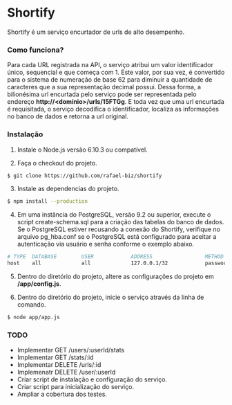 # Shortify

Shortify é um serviço encurtador de urls de alto desempenho.

### Como funciona?

Para cada URL registrada na API, o serviço atribui um valor identificador único, sequencial e que começa com 1. Este valor, por sua vez, é convertido para o sistema de numeração de base 62 para diminuir a quantidade de caracteres que a sua representação decimal possui. Dessa forma, a bilionésima url encurtada pelo serviço pode ser representada pelo endereço **http://<domínio>/urls/15FTGg**. E toda vez que uma url encurtada é requisitada, o serviço decodifica o identificador, localiza as informações no banco de dados e retorna a url original.

### Instalação

1. Instale o Node.js versão 6.10.3 ou compatível.

2. Faça o checkout do projeto.
```sh
$ git clone https://github.com/rafael-biz/shortify
```

3. Instale as dependencias do projeto.
```sh
$ npm install --production
```

4. Em uma instância do PostgreSQL, versão 9.2 ou superior, execute o script create-schema.sql para a criação das tabelas do banco de dados. Se o PostgreSQL estiver recusando a conexão do Shortify, verifique no arquivo pg_hba.conf se o PostgreSQL está configurado para aceitar a autenticação via usuário e senha conforme o exemplo abaixo.
```sh
# TYPE  DATABASE        USER            ADDRESS                 METHOD
host    all             all             127.0.0.1/32            password
```

5. Dentro do diretório do projeto, altere as configurações do projeto em **/app/config.js**.

6. Dentro do diretório do projeto, inicie o serviço através da linha de comando.
```sh
$ node app/app.js
```

### TODO

 - Implementar GET /users/:userId/stats
 - Implementar GET /stats/:id
 - Implementar DELETE /urls/:id
 - Implemenatr DELETE /user/:userId
 - Criar script de instalação e configuração do serviço.
 - Criar script para inicialização do serviço.
 - Ampliar a cobertura dos testes.